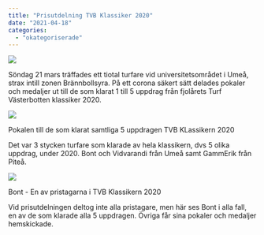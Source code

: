 ```yaml
---
title: "Prisutdelning TVB Klassiker 2020"
date: "2021-04-18"
categories: 
  - "okategoriserade"
---
```


![](http://www.turfvasterbotten.se/wp-content/uploads/2021/04/prisbordet-tvb-klassikern-2020.2.jpeg?w=847)

Söndag 21 mars träffades ett tiotal turfare vid universitetsområdet i Umeå, strax intill zonen Brännbollsyra. På ett corona säkert sätt delades pokaler och medaljer ut till de som klarat 1 till 5 uppdrag från fjolårets Turf Västerbotten klassiker 2020.

![](http://www.turfvasterbotten.se/wp-content/uploads/2021/04/pokal-for-samtliga-5-uppdragen-tvb-klassikern-2020.jpeg?w=576)

Pokalen till de som klarat samtliga 5 uppdragen TVB KLassikern 2020

Det var 3 stycken turfare som klarade av hela klassikern, dvs 5 olika uppdrag, under 2020. Bont och Vidvarandi från Umeå samt GammErik från Piteå.

![](http://www.turfvasterbotten.se/wp-content/uploads/2021/04/bont-en-av-pristagarna-i-tvb-klassikern-2020.jpeg?w=721)

Bont - En av pristagarna i TVB Klassikern 2020

Vid prisutdelningen deltog inte alla pristagare, men här ses Bont i alla fall, en av de som klarade alla 5 uppdragen. Övriga får sina pokaler och medaljer hemskickade.
